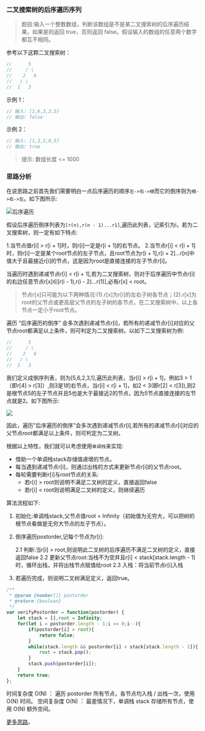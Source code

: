 ### 二叉搜索树的后序遍历序列

> 题目:输入一个整数数组，判断该数组是不是某二叉搜索树的后序遍历结果。如果是则返回 true，否则返回 false。假设输入的数组的任意两个数字都互不相同。

参考以下这颗二叉搜索树：

```js
//      5
//     / \
//    2   6
//   / \
//  1   3
```

示例 1：

```js
// 输入: [1,6,3,2,5]
// 输出: false
```

示例 2：

```js
// 输入: [1,3,2,6,5]
// 输出: true
```

> 提示: 数组长度 <= 1000

### 思路分析

在说思路之前首先我们需要明白一点后序遍历的顺序`左->右->根`而它的倒序则为`根->右->左`。如下图所示:

![后序遍历](../images/reverse-order.png)


假设后序遍历倒序列表为`[r(n),r(n - 1)...r1]`,遍历此列表，记索引为i，若为二叉搜索树，则一定有如下特点:

1.当节点值r[i] > r[i + 1]时，则r[i]一定是r[i + 1]的右节点。
2.当节点r[i] < r[i + 1]时，则r[i]一定是某个root节点的左子节点，且root节点为r[i + 1],r[i + 2]...r[n]中值大于且最接近r[i]的节点，这是因为root是直接连接的左子节点r[i]。

当遍历时遇到递减节点r[i] < r[i + 1],若为二叉搜索树，则对于后序遍历中节点r[i]的右边任意节点r[x]∈[r(i - 1),r(i - 2)...r(1)],必有r[x] < root。

> 节点r[x]只可能为以下两种情况:(1).r[x]为r[i]的左右子树各节点；(2).r[x]为root的父节点或更高层父节点的左子树的各节点，在二叉搜索树中，以上各节点一定小于root节点。

遍历 “后序遍历的倒序” 会多次遇到递减节点r[i]，若所有的递减节点r[i]对应的父节点root都满足以上条件，则可判定为二叉搜索树。以如下二叉搜索树为例:

```js
//      5
//     / \
//    2   6
//   / \
//  1   3
```

我们定义成倒序列表，则为[5,6,2,3,1],遍历此列表，当r[i] > r[i + 1]，例如3 > 1（即r[4] > r[3]）,则3是1的右节点，当r[i] < r[i + 1]，如2 < 3(即r[2] < r[3]),则2是根节点5的左子节点并且5也是大于最接近2的节点，因为5节点直接连接的左节点就是2。如下图所示:

![](../images/reverse-order-2.png)

因此，遍历"后序遍历的倒序"会多次遇到递减节点r[i],若所有的递减节点r[i]对应的父节点root都满足以上条件，则可判定为二叉树。

根据以上特性，我们就可以考虑使用`单调栈`来实现:

* 借助一个单调栈stack存储值递增的节点。
* 每当遇到递减节点r[i]，则通过出栈的方式来更新节点r[i]的父节点root。
* 每轮需要判断r[i]与root节点的关系:
    * 若r[i] > root则说明不满足二叉树的定义，直接返回false
    * 若r[i] < root则说明满足二叉树的定义，则继续遍历

算法流程如下:

1. 初始化:单调栈stack,父节点值root = Infinity（初始值为无穷大，可以把树的根节点看做是无穷大节点的左子节点）。
2. 倒序遍历postorder,记每个节点为r[i]:

   2.1 判断:当r[i] > root,则说明此二叉树的后序遍历不满足二叉树的定义，直接返回false
   2.2 更新父节点root:当栈不为空并且r[i] < stack[stack.length - 1]时，循环出栈，并将出栈节点赋值给root
   2.3 入栈：将当前节点r[i]入栈

3. 若遍历完成，则说明二叉树满足定义，返回true。

```js
/**
 * @param {number[]} postorder
 * @return {boolean}
 */
var verifyPostorder = function(postorder) {
    let stack = [],root = Infinity;
    for(let i = postorder.length - 1;i >= 0;i--){
        if(postorder[i] > root){
            return false;
        }
        while(stack.length && postorder[i] < stack[stack.length - 1]){
            root = stack.pop();
        }
        stack.push(postorder[i]);
    }
    return true;
};
```

时间复杂度 O(N) ： 遍历 postorder 所有节点，各节点均入栈 / 出栈一次，使用 O(N) 时间。
空间复杂度 O(N) ： 最差情况下，单调栈 stack 存储所有节点，使用 O(N) 额外空间。


[更多思路](https://leetcode-cn.com/problems/er-cha-sou-suo-shu-de-hou-xu-bian-li-xu-lie-lcof/solution/mian-shi-ti-33-er-cha-sou-suo-shu-de-hou-xu-bian-6/)。
